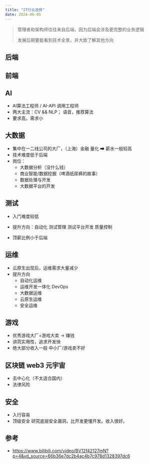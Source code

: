 ```yaml
---
title: "IT行业选择"
date: 2024-06-05
---
```




> 管理者和架构师往往来自后端，因为后端会涉及更完整的业务逻辑
>
> 发展后期要能看到技术全景，并大致了解其他方向



## 后端







## 前端







## AI

+ AI算法工程师 / AI-API 调用工程师
+ 两大主流：CV && NLP； 语音，推荐算法
+ 要求高，需求小



## 大数据

+ 集中在一二线公司的大厂，（上海）金融 量化 ➡  薪水一般较高
+ 技术难度低于后端
+ 岗位：
  + 大数据分析（没什么钱）
  + 商业智能/数据挖掘（啤酒纸尿裤的故事）
  + 数据处理与开发  
  + 大数据平台的开发



## 测试

+ 入门难度较低

+ 提升方向：自动化 测试管理 测试平台开发  质量控制

+ 顶薪比例小于后端

  

## 运维

+ 云原生出现后，运维需求大量减少
+ 提升方向
  + 自动化运维
  + 运维开发一体化  DevOps
  + 大数据运维
  + 云原生运维
  + 安全运维



## 游戏

+ 优秀游戏大厂+游戏大卖 → 赚钱
+ 讲究实用性，追求开发快
+ 绝大部分收入一般  中小厂/游戏卖不好



## 区块链 web3 元宇宙

+ 去中心化（不太适合国内）
+ 法律风险





## 安全

+ 入行容易
+ 顶级安全 研究底层安全漏洞，比开发更懂开发。收入很好。





## 参考

+ https://www.bilibili.com/video/BV12f42127mN?p=4&vd_source=66b36e7dc2b4ac4b7c978d1328397dc6